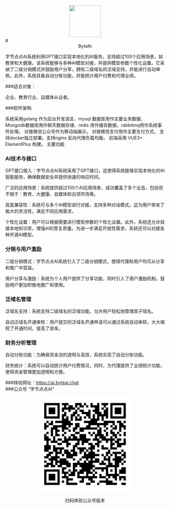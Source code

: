 <center><img src="/public/logo/ailogo.svg" width="100" height="100" /></center>
#<center> ByteAi</center>


字节点点AI系统利用GPT接口实现本地化的AI服务，支持超过100个应用场景，如教育和大健康。该系统能够与多种AI模型对接，并提供模型参数个性化设置。它采纳了二级分销模式并鼓励用户分享，拥有二级域名的泛域支持，并能进行自动审核。此外，系统具备自动分账功能，并能统计用户付费和代理业绩。

###适合对象：

企业、教育行业、自媒体从业者。

###软件架构

系统采用golang 作为后台开发语言，mysql 数据库用作主要业务数据、Mongodb数据库用作聊天数据存储、redis 用作缓存数据。rabbitmq用作系统事件处理。
对接微信公众号作为移动端展示。
对接微信支付用作主要支付方式。
支持docker独立部署。支持nginx 反向代理负载均衡。
前端采用 VUE3+ ElementPlus 构建。
主要功能

### AI技术与接口

GPT接口接入：字节点点AI系统采用了GPT接口，这使得系统能够实现本地化的AI智能服务，确保数据安全并提供快速的响应时间。

广泛的应用场景：系统提供超过100个AI应用场景，成功覆盖了多个业态，包括但不限于：教育、大健康、自媒体和白领市场等。

高度兼容性：系统可与多个AI模型进行对接，支持多种对话模式。这为用户带来了极大的灵活性，满足不同应用需求。

个性化设置：用户可以根据需要进行模型参数的个性化设置。此外，系统还允许挂接本地知识库，增强AI的答复质量。为进一步满足开放性需求，系统还可以对接各种开源AI模型。

### 分销与用户激励

二级分销模式：字节点点AI系统引入了二级分销模式，使得代理和用户均可从分享和推广中受益。

用户分享与激励：系统为个人用户提供了分享功能，同时引入了用户激励机制，鼓励用户更加积极地推广和使用。

### 泛域名管理

泛域名支持：系统支持二级域名的泛域功能，允许用户轻松地管理其子域名。

自动泛域名开通审核：用户提交的泛域名开通申请可以通过系统自动审核，大大缩短了开通时间，提高了效率。

### 财务分析管理

自动分账功能：为确保资金流的透明与高效，系统实现了自动分账功能。

财务统计：系统可以自动统计用户付费情况，同时，为代理提供了业绩统计功能，使得资金管理更加透明和方便。

###体验网址：https://ai.byteai.chat  
###公众号 “字节点点AI” 
<center><img src="/public/intro/officaqrcode.jpg" width="300" height="300" />

扫码体验公众号版本</center>



